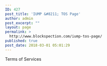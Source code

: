 ```yaml
---
ID: 427
post_title: 'IUMP &#8211; TOS Page'
author: admin
post_excerpt: ""
layout: page
permalink: >
  http://www.blockspection.com/iump-tos-page/
published: true
post_date: 2018-03-01 05:01:29
---
```

Terms of Services